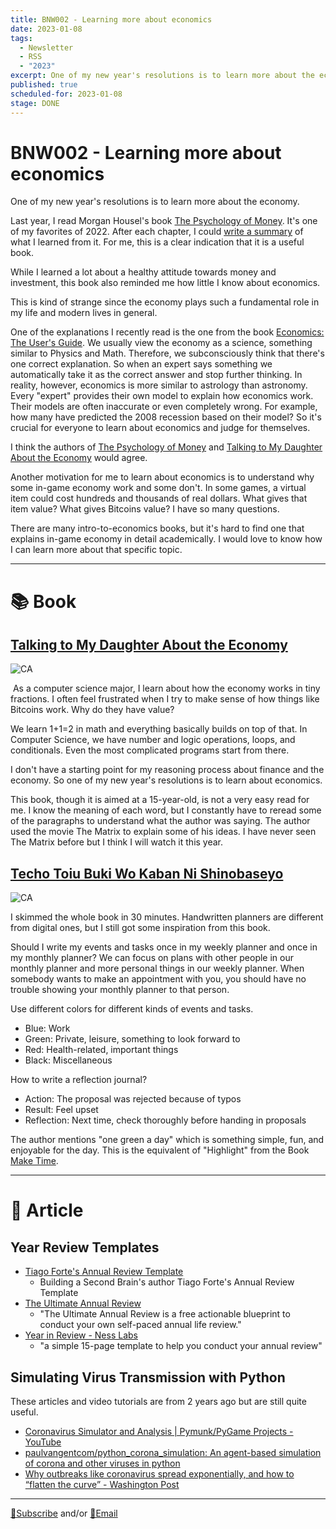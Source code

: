 ```yaml
---
title: BNW002 - Learning more about economics
date: 2023-01-08
tags:
  - Newsletter
  - RSS
  - "2023"
excerpt: One of my new year's resolutions is to learn more about the economy. Here's why and what I'm reading.
published: true
scheduled-for: 2023-01-08
stage: DONE
---
```


# BNW002 - Learning more about economics


One of my new year's resolutions is to learn more about the economy. 

Last year, I read Morgan Housel's book [The Psychology of Money](https://amzn.to/3VOIFdi). It's one of my favorites of 2022. After each chapter, I could [write a summary](https://medium.com/p/81186dd46301) of what I learned from it. For me, this is a clear indication that it is a useful book.

While I learned a lot about a healthy attitude towards money and investment, this book also reminded me how little I know about economics. 

This is kind of strange since the economy plays such a fundamental role in my life and modern lives in general. 

One of the explanations I recently read is the one from the book [Economics: The User's Guide](https://amzn.to/3Znv53u). We usually view the economy as a science, something similar to Physics and Math. Therefore, we subconsciously think that there's one correct explanation. So when an expert says something we automatically take it as the correct answer and stop further thinking. In reality, however, economics is more similar to astrology than astronomy. Every "expert" provides their own model to explain how economics work. Their models are often inaccurate or even completely wrong. For example, how many have predicted the 2008 recession based on their model? So it's crucial for everyone to learn about economics and judge for themselves.  

I think the authors of  [The Psychology of Money](https://amzn.to/3VOIFdi) and [Talking to My Daughter About the Economy](https://amzn.to/3ijVmPD) would agree.

Another motivation for me to learn about economics is to understand why some in-game economy work and some don't. In some games, a virtual item could cost hundreds and thousands of real dollars. What gives that item value? What gives Bitcoins value? I have so many questions.

There are many intro-to-economics books, but it's hard to find one that explains in-game economy in detail academically. I would love to know how I can learn more about that specific topic.


---

# 📚 Book

## [Talking to My Daughter About the Economy](https://amzn.to/3ijVmPD) 

![CA](https://m.media-amazon.com/images/I/41O6auRy6CL._SY291_BO1,204,203,200_QL40_FMwebp_.jpg)

![]()
As a computer science major, I learn about how the economy works in tiny fractions. I often feel frustrated when I try to make sense of how things like Bitcoins work. Why do they have value? 

We learn 1+1=2 in math and everything basically builds on top of that. In Computer Science, we have number and logic operations, loops, and conditionals. Even the most complicated programs start from there. 

I don't have a starting point for my reasoning process about finance and the economy. So one of my new year's resolutions is to learn about economics. 

This book, though it is aimed at a 15-year-old, is not a very easy read for me. I know the meaning of each word, but I constantly have to reread some of the paragraphs to understand what the author was saying. The author used the movie The Matrix to explain some of his ideas. I have never seen The Matrix before but I think I will watch it this year.

## [Techo Toiu Buki Wo Kaban Ni Shinobaseyo](https://amzn.to/3ZfNH5y) 

![CA](https://m.media-amazon.com/images/P/4046000333.01._SCLZZZZZZZ_SX500_.jpg)

I skimmed the whole book in 30 minutes. Handwritten planners are different from digital ones, but I still got some inspiration from this book.

Should I write my events and tasks once in my weekly planner and once in my monthly planner? We can focus on plans with other people in our monthly planner and more personal things in our weekly planner. When somebody wants to make an appointment with you, you should have no trouble showing your monthly planner to that person.

Use different colors for different kinds of events and tasks. 
- Blue: Work
- Green: Private, leisure, something to look forward to
- Red: Health-related, important things
- Black: Miscellaneous

How to write a reflection journal?
- Action: The proposal was rejected because of typos
- Result: Feel upset
- Reflection: Next time, check thoroughly before handing in proposals

The author mentions "one green a day" which is something simple, fun, and enjoyable for the day. This is the equivalent of "Highlight" from the Book [Make Time](https://amzn.to/3QhV7kJ).


---

# 🔖 Article

## Year Review Templates

- [Tiago Forte's Annual Review Template](https://docs.google.com/document/d/14TmZZgayDksmkprabos1b6JvfLn_xeiq6Wg7BrlCPGM/copy?ck_subscriber_id=1787900805?source=oliwang_betternextweek)
	- Building a Second Brain's author Tiago Forte's Annual Review Template
- [The Ultimate Annual Review](https://www.annualreview.life/?source=oliwang_betternextweek)
	- "The Ultimate Annual Review is a free actionable blueprint to conduct your own self-paced annual life review."
- [Year in Review - Ness Labs](https://nesslabs.com/year-in-review?source=oliwang_betternextweek)
	- "a simple 15-page template to help you conduct your annual review"

## Simulating Virus Transmission with Python

These articles and video tutorials are from 2 years ago but are still quite useful. 

- [Coronavirus Simulator and Analysis | Pymunk/PyGame Projects - YouTube](https://www.youtube.com/watch?v=yJK5J8a7NFs?source=oliwang_betternextweek)
- [paulvangentcom/python_corona_simulation: An agent-based simulation of corona and other viruses in python](https://github.com/paulvangentcom/python_corona_simulation?source=oliwang_betternextweek)
- [Why outbreaks like coronavirus spread exponentially, and how to “flatten the curve” - Washington Post](https://www.washingtonpost.com/graphics/2020/world/corona-simulator/?source=oliwang_betternextweek)

---

[💌Subscribe](https://tinyletter.com/oliwang) and/or [📧Email](mailto:betternextweek.bnw@gmail.com)
